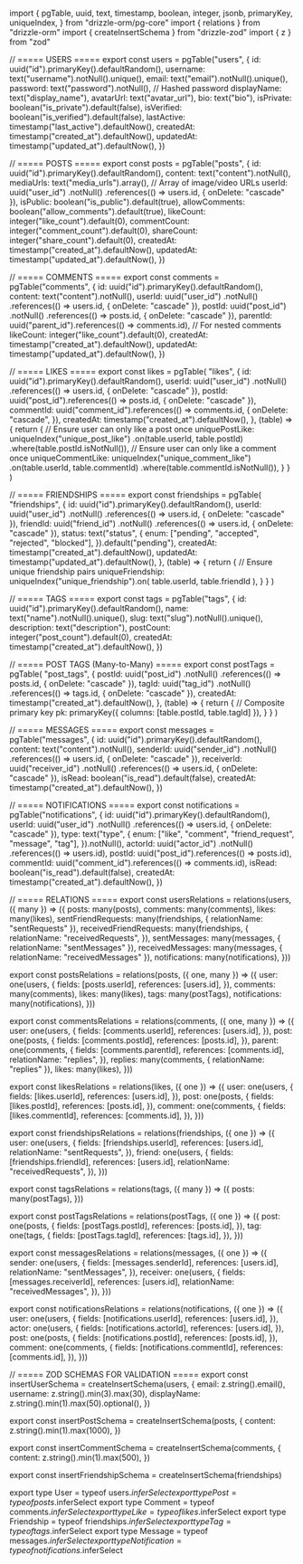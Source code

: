 import {
  pgTable,
  uuid,
  text,
  timestamp,
  boolean,
  integer,
  jsonb,
  primaryKey,
  uniqueIndex,
} from "drizzle-orm/pg-core"
import { relations } from "drizzle-orm"
import { createInsertSchema } from "drizzle-zod"
import { z } from "zod"

// ===== USERS =====
export const users = pgTable("users", {
  id: uuid("id").primaryKey().defaultRandom(),
  username: text("username").notNull().unique(),
  email: text("email").notNull().unique(),
  password: text("password").notNull(), // Hashed password
  displayName: text("display_name"),
  avatarUrl: text("avatar_url"),
  bio: text("bio"),
  isPrivate: boolean("is_private").default(false),
  isVerified: boolean("is_verified").default(false),
  lastActive: timestamp("last_active").defaultNow(),
  createdAt: timestamp("created_at").defaultNow(),
  updatedAt: timestamp("updated_at").defaultNow(),
})

// ===== POSTS =====
export const posts = pgTable("posts", {
  id: uuid("id").primaryKey().defaultRandom(),
  content: text("content").notNull(),
  mediaUrls: text("media_urls").array(), // Array of image/video URLs
  userId: uuid("user_id")
    .notNull()
    .references(() => users.id, { onDelete: "cascade" }),
  isPublic: boolean("is_public").default(true),
  allowComments: boolean("allow_comments").default(true),
  likeCount: integer("like_count").default(0),
  commentCount: integer("comment_count").default(0),
  shareCount: integer("share_count").default(0),
  createdAt: timestamp("created_at").defaultNow(),
  updatedAt: timestamp("updated_at").defaultNow(),
})

// ===== COMMENTS =====
export const comments = pgTable("comments", {
  id: uuid("id").primaryKey().defaultRandom(),
  content: text("content").notNull(),
  userId: uuid("user_id")
    .notNull()
    .references(() => users.id, { onDelete: "cascade" }),
  postId: uuid("post_id")
    .notNull()
    .references(() => posts.id, { onDelete: "cascade" }),
  parentId: uuid("parent_id").references(() => comments.id), // For nested comments
  likeCount: integer("like_count").default(0),
  createdAt: timestamp("created_at").defaultNow(),
  updatedAt: timestamp("updated_at").defaultNow(),
})

// ===== LIKES =====
export const likes = pgTable(
  "likes",
  {
    id: uuid("id").primaryKey().defaultRandom(),
    userId: uuid("user_id")
      .notNull()
      .references(() => users.id, { onDelete: "cascade" }),
    postId: uuid("post_id").references(() => posts.id, { onDelete: "cascade" }),
    commentId: uuid("comment_id").references(() => comments.id, {
      onDelete: "cascade",
    }),
    createdAt: timestamp("created_at").defaultNow(),
  },
  (table) => {
    return {
      // Ensure user can only like a post once
      uniquePostLike: uniqueIndex("unique_post_like")
        .on(table.userId, table.postId)
        .where(table.postId.isNotNull()),
      // Ensure user can only like a comment once
      uniqueCommentLike: uniqueIndex("unique_comment_like")
        .on(table.userId, table.commentId)
        .where(table.commentId.isNotNull()),
    }
  }
)

// ===== FRIENDSHIPS =====
export const friendships = pgTable(
  "friendships",
  {
    id: uuid("id").primaryKey().defaultRandom(),
    userId: uuid("user_id")
      .notNull()
      .references(() => users.id, { onDelete: "cascade" }),
    friendId: uuid("friend_id")
      .notNull()
      .references(() => users.id, { onDelete: "cascade" }),
    status: text("status", {
      enum: ["pending", "accepted", "rejected", "blocked"],
    }).default("pending"),
    createdAt: timestamp("created_at").defaultNow(),
    updatedAt: timestamp("updated_at").defaultNow(),
  },
  (table) => {
    return {
      // Ensure unique friendship pairs
      uniqueFriendship: uniqueIndex("unique_friendship").on(
        table.userId,
        table.friendId
      ),
    }
  }
)

// ===== TAGS =====
export const tags = pgTable("tags", {
  id: uuid("id").primaryKey().defaultRandom(),
  name: text("name").notNull().unique(),
  slug: text("slug").notNull().unique(),
  description: text("description"),
  postCount: integer("post_count").default(0),
  createdAt: timestamp("created_at").defaultNow(),
})

// ===== POST TAGS (Many-to-Many) =====
export const postTags = pgTable(
  "post_tags",
  {
    postId: uuid("post_id")
      .notNull()
      .references(() => posts.id, { onDelete: "cascade" }),
    tagId: uuid("tag_id")
      .notNull()
      .references(() => tags.id, { onDelete: "cascade" }),
    createdAt: timestamp("created_at").defaultNow(),
  },
  (table) => {
    return {
      // Composite primary key
      pk: primaryKey({ columns: [table.postId, table.tagId] }),
    }
  }
)

// ===== MESSAGES =====
export const messages = pgTable("messages", {
  id: uuid("id").primaryKey().defaultRandom(),
  content: text("content").notNull(),
  senderId: uuid("sender_id")
    .notNull()
    .references(() => users.id, { onDelete: "cascade" }),
  receiverId: uuid("receiver_id")
    .notNull()
    .references(() => users.id, { onDelete: "cascade" }),
  isRead: boolean("is_read").default(false),
  createdAt: timestamp("created_at").defaultNow(),
})

// ===== NOTIFICATIONS =====
export const notifications = pgTable("notifications", {
  id: uuid("id").primaryKey().defaultRandom(),
  userId: uuid("user_id")
    .notNull()
    .references(() => users.id, { onDelete: "cascade" }),
  type: text("type", {
    enum: ["like", "comment", "friend_request", "message", "tag"],
  }).notNull(),
  actorId: uuid("actor_id")
    .notNull()
    .references(() => users.id),
  postId: uuid("post_id").references(() => posts.id),
  commentId: uuid("comment_id").references(() => comments.id),
  isRead: boolean("is_read").default(false),
  createdAt: timestamp("created_at").defaultNow(),
})

// ===== RELATIONS =====
export const usersRelations = relations(users, ({ many }) => ({
  posts: many(posts),
  comments: many(comments),
  likes: many(likes),
  sentFriendRequests: many(friendships, { relationName: "sentRequests" }),
  receivedFriendRequests: many(friendships, {
    relationName: "receivedRequests",
  }),
  sentMessages: many(messages, { relationName: "sentMessages" }),
  receivedMessages: many(messages, { relationName: "receivedMessages" }),
  notifications: many(notifications),
}))

export const postsRelations = relations(posts, ({ one, many }) => ({
  user: one(users, {
    fields: [posts.userId],
    references: [users.id],
  }),
  comments: many(comments),
  likes: many(likes),
  tags: many(postTags),
  notifications: many(notifications),
}))

export const commentsRelations = relations(comments, ({ one, many }) => ({
  user: one(users, {
    fields: [comments.userId],
    references: [users.id],
  }),
  post: one(posts, {
    fields: [comments.postId],
    references: [posts.id],
  }),
  parent: one(comments, {
    fields: [comments.parentId],
    references: [comments.id],
    relationName: "replies",
  }),
  replies: many(comments, { relationName: "replies" }),
  likes: many(likes),
}))

export const likesRelations = relations(likes, ({ one }) => ({
  user: one(users, {
    fields: [likes.userId],
    references: [users.id],
  }),
  post: one(posts, {
    fields: [likes.postId],
    references: [posts.id],
  }),
  comment: one(comments, {
    fields: [likes.commentId],
    references: [comments.id],
  }),
}))

export const friendshipsRelations = relations(friendships, ({ one }) => ({
  user: one(users, {
    fields: [friendships.userId],
    references: [users.id],
    relationName: "sentRequests",
  }),
  friend: one(users, {
    fields: [friendships.friendId],
    references: [users.id],
    relationName: "receivedRequests",
  }),
}))

export const tagsRelations = relations(tags, ({ many }) => ({
  posts: many(postTags),
}))

export const postTagsRelations = relations(postTags, ({ one }) => ({
  post: one(posts, {
    fields: [postTags.postId],
    references: [posts.id],
  }),
  tag: one(tags, {
    fields: [postTags.tagId],
    references: [tags.id],
  }),
}))

export const messagesRelations = relations(messages, ({ one }) => ({
  sender: one(users, {
    fields: [messages.senderId],
    references: [users.id],
    relationName: "sentMessages",
  }),
  receiver: one(users, {
    fields: [messages.receiverId],
    references: [users.id],
    relationName: "receivedMessages",
  }),
}))

export const notificationsRelations = relations(notifications, ({ one }) => ({
  user: one(users, {
    fields: [notifications.userId],
    references: [users.id],
  }),
  actor: one(users, {
    fields: [notifications.actorId],
    references: [users.id],
  }),
  post: one(posts, {
    fields: [notifications.postId],
    references: [posts.id],
  }),
  comment: one(comments, {
    fields: [notifications.commentId],
    references: [comments.id],
  }),
}))

// ===== ZOD SCHEMAS FOR VALIDATION =====
export const insertUserSchema = createInsertSchema(users, {
  email: z.string().email(),
  username: z.string().min(3).max(30),
  displayName: z.string().min(1).max(50).optional(),
})

export const insertPostSchema = createInsertSchema(posts, {
  content: z.string().min(1).max(1000),
})

export const insertCommentSchema = createInsertSchema(comments, {
  content: z.string().min(1).max(500),
})

export const insertFriendshipSchema = createInsertSchema(friendships)

export type User = typeof users.$inferSelect
export type Post = typeof posts.$inferSelect
export type Comment = typeof comments.$inferSelect
export type Like = typeof likes.$inferSelect
export type Friendship = typeof friendships.$inferSelect
export type Tag = typeof tags.$inferSelect
export type Message = typeof messages.$inferSelect
export type Notification = typeof notifications.$inferSelect
